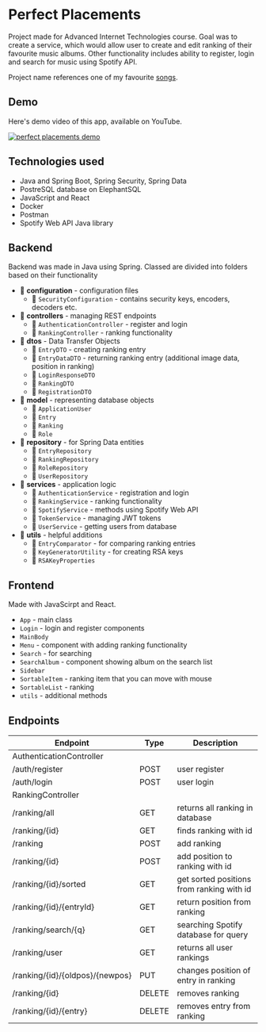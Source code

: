 # Perfect Placements  

Project made for Advanced Internet Technologies course. Goal was to create a service, which would allow user to create and edit ranking of their favourite music albums. Other functionality includes ability to register, login and search for music using Spotify API.

Project name references one of my favourite [songs](https://www.youtube.com/watch?v=J0DjcsK_-HY).

## Demo
Here's demo video of this app, available on YouTube.

[![perfect placements demo](https://img.youtube.com/vi/z4pwkf0EIJ8/0.jpg)](https://www.youtube.com/watch?v=z4pwkf0EIJ8)

## Technologies used
- Java and Spring Boot, Spring Security, Spring Data
- PostreSQL database on ElephantSQL
- JavaScript and React
- Docker
- Postman
- Spotify Web API Java library

## Backend
Backend was made in Java using Spring. Classed are divided into folders based on their functionality

- 📁 **configuration** - configuration files
  - 📄 ``SecurityConfiguration`` - contains security keys, encoders, decoders etc.
- 📁 **controllers** -  managing REST endpoints
  - 📄 ``AuthenticationController`` - register and login
  - 📄 ``RankingController`` - ranking functionality
- 📁 **dtos** -  Data Transfer Objects
  - 📄 ``EntryDTO`` - creating ranking entry
  - 📄 ``EntryDataDTO`` - returning ranking entry (additional image data, position in ranking)
  - 📄 ``LoginResponseDTO``
  - 📄 ``RankingDTO``
  - 📄 ``RegistrationDTO``
- 📁 **model** -  representing database objects
  - 📄 ``ApplicationUser``
  - 📄 ``Entry``
  - 📄 ``Ranking``
  - 📄 ``Role``
- 📁 **repository** -  for Spring Data entities
  - 📄 ``EntryRepository``
  - 📄 ``RankingRepository``
  - 📄 ``RoleRepository``
  - 📄 ``UserRepository``
- 📁 **services** -  application logic
  - 📄 ``AuthenticationService`` - registration and login
  - 📄 ``RankingService`` - ranking functionality
  - 📄 ``SpotifyService`` - methods using Spotify Web API
  - 📄 ``TokenService`` - managing JWT tokens
  - 📄 ``UserService`` - getting users from database
- 📁 **utils** -  helpful additions
  - 📄 ``EntryComparator`` - for comparing ranking entries
  - 📄 ``KeyGeneratorUtility`` - for creating RSA keys
  - 📄 ``RSAKeyProperties``
  
## Frontend
Made with JavaScirpt and React. 
- ``App`` - main class
- ``Login`` - login and register components
- ``MainBody``
- ``Menu`` - component with adding ranking functionality
- ``Search`` - for searching
- ``SearchAlbum`` - component showing album on the search list
- ``Sidebar``
- ``SortableItem`` - ranking item that you can move with mouse
- ``SortableList`` - ranking
- ``utils`` - additional methods

## Endpoints

<table><thead>
  <tr>
    <th>Endpoint</th>
    <th>Type</th>
    <th>Description</th>
  </tr></thead>
<tbody>
  <tr>
    <td colspan="3">AuthenticationController</td>
  </tr>
  <tr>
    <td>/auth/register</td>
    <td>POST</td>
    <td>user register</td>
  </tr>
  <tr>
    <td>/auth/login</td>
    <td>POST</td>
    <td>user login</td>
  </tr>
  <tr>
    <td colspan="3">RankingController</td>
  </tr>
  <tr>
    <td>/ranking/all</td>
    <td>GET</td>
    <td>returns all ranking in database</td>
  </tr>
  <tr>
    <td>/ranking/{id}</td>
    <td>GET</td>
    <td>finds ranking with id</td>
  </tr>
  <tr>
    <td>/ranking</td>
    <td>POST</td>
    <td>add ranking</td>
  </tr>
  <tr>
    <td>/ranking/{id}</td>
    <td>POST</td>
    <td>add position to ranking with id</td>
  </tr>
  <tr>
    <td>/ranking/{id}/sorted</td>
    <td>GET</td>
    <td>get sorted positions from ranking with id</td>
  </tr>
  <tr>
    <td>/ranking/{id}/{entryId}</td>
    <td>GET</td>
    <td>return position from ranking </td>
  </tr>
  <tr>
    <td>/ranking/search/{q}</td>
    <td>GET</td>
    <td>searching Spotify database for query</td>
  </tr>
  <tr>
    <td>/ranking/user</td>
    <td>GET</td>
    <td>returns all user rankings</td>
  </tr>
  <tr>
    <td>/ranking/{id}/{oldpos}/{newpos}</td>
    <td>PUT</td>
    <td>changes position of entry in ranking</td>
  </tr>
  <tr>
    <td>/ranking/{id}</td>
    <td>DELETE</td>
    <td>removes ranking</td>
  </tr>
  <tr>
    <td>/ranking/{id}/{entry}</td>
    <td>DELETE</td>
    <td>removes entry from ranking</td>
  </tr>
</tbody></table>

